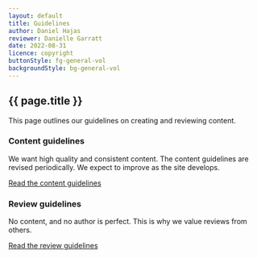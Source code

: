```yaml
---
layout: default
title: Guidelines
author: Daniel Hajas
reviewer: Danielle Garratt
date: 2022-08-31
licence: copyright
buttonStyle: fg-general-vol
backgroundStyle: bg-general-vol
---
```


## {{ page.title }}

This page outlines our guidelines on creating and reviewing content.

### Content guidelines

We want high quality and consistent content. The content guidelines are revised periodically. We expect to improve as the site develops.

[Read the content guidelines](./content.html)

### Review guidelines

No content, and no author is perfect. This is why we value reviews from others.

[Read the review guidelines](./review.html)